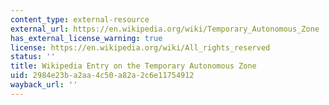 ```yaml
---
content_type: external-resource
external_url: https://en.wikipedia.org/wiki/Temporary_Autonomous_Zone
has_external_license_warning: true
license: https://en.wikipedia.org/wiki/All_rights_reserved
status: ''
title: Wikipedia Entry on the Temporary Autonomous Zone
uid: 2984e23b-a2aa-4c50-a82a-2c6e11754912
wayback_url: ''
---
```

